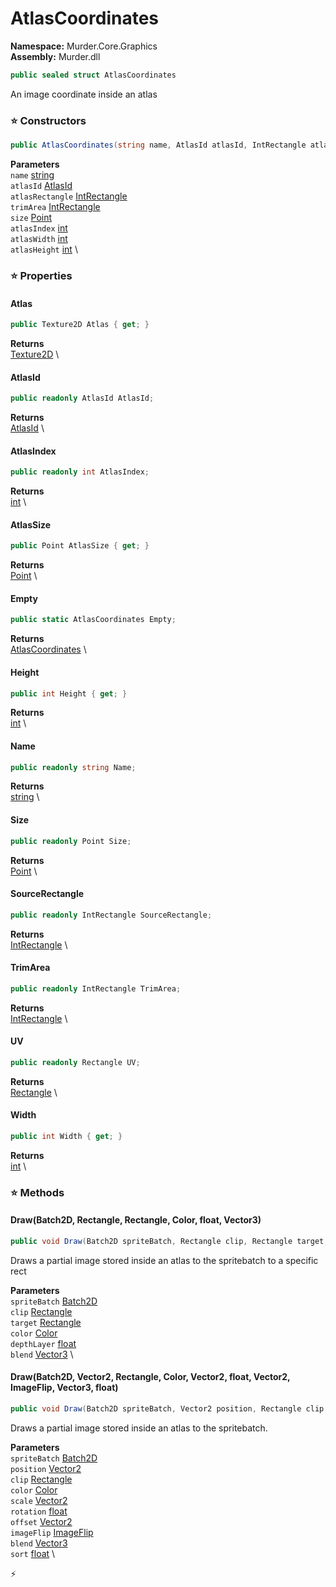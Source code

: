 # AtlasCoordinates

**Namespace:** Murder.Core.Graphics \
**Assembly:** Murder.dll

```csharp
public sealed struct AtlasCoordinates
```

An image coordinate inside an atlas

### ⭐ Constructors
```csharp
public AtlasCoordinates(string name, AtlasId atlasId, IntRectangle atlasRectangle, IntRectangle trimArea, Point size, int atlasIndex, int atlasWidth, int atlasHeight)
```

**Parameters** \
`name` [string](https://learn.microsoft.com/en-us/dotnet/api/System.String?view=net-7.0) \
`atlasId` [AtlasId](../../../Murder/Data/AtlasId.html) \
`atlasRectangle` [IntRectangle](../../../Murder/Core/Geometry/IntRectangle.html) \
`trimArea` [IntRectangle](../../../Murder/Core/Geometry/IntRectangle.html) \
`size` [Point](../../../Murder/Core/Geometry/Point.html) \
`atlasIndex` [int](https://learn.microsoft.com/en-us/dotnet/api/System.Int32?view=net-7.0) \
`atlasWidth` [int](https://learn.microsoft.com/en-us/dotnet/api/System.Int32?view=net-7.0) \
`atlasHeight` [int](https://learn.microsoft.com/en-us/dotnet/api/System.Int32?view=net-7.0) \

### ⭐ Properties
#### Atlas
```csharp
public Texture2D Atlas { get; }
```

**Returns** \
[Texture2D](https://docs.monogame.net/api/Microsoft.Xna.Framework.Graphics.Texture2D.html) \
#### AtlasId
```csharp
public readonly AtlasId AtlasId;
```

**Returns** \
[AtlasId](../../../Murder/Data/AtlasId.html) \
#### AtlasIndex
```csharp
public readonly int AtlasIndex;
```

**Returns** \
[int](https://learn.microsoft.com/en-us/dotnet/api/System.Int32?view=net-7.0) \
#### AtlasSize
```csharp
public Point AtlasSize { get; }
```

**Returns** \
[Point](../../../Murder/Core/Geometry/Point.html) \
#### Empty
```csharp
public static AtlasCoordinates Empty;
```

**Returns** \
[AtlasCoordinates](../../../Murder/Core/Graphics/AtlasCoordinates.html) \
#### Height
```csharp
public int Height { get; }
```

**Returns** \
[int](https://learn.microsoft.com/en-us/dotnet/api/System.Int32?view=net-7.0) \
#### Name
```csharp
public readonly string Name;
```

**Returns** \
[string](https://learn.microsoft.com/en-us/dotnet/api/System.String?view=net-7.0) \
#### Size
```csharp
public readonly Point Size;
```

**Returns** \
[Point](../../../Murder/Core/Geometry/Point.html) \
#### SourceRectangle
```csharp
public readonly IntRectangle SourceRectangle;
```

**Returns** \
[IntRectangle](../../../Murder/Core/Geometry/IntRectangle.html) \
#### TrimArea
```csharp
public readonly IntRectangle TrimArea;
```

**Returns** \
[IntRectangle](../../../Murder/Core/Geometry/IntRectangle.html) \
#### UV
```csharp
public readonly Rectangle UV;
```

**Returns** \
[Rectangle](../../../Murder/Core/Geometry/Rectangle.html) \
#### Width
```csharp
public int Width { get; }
```

**Returns** \
[int](https://learn.microsoft.com/en-us/dotnet/api/System.Int32?view=net-7.0) \
### ⭐ Methods
#### Draw(Batch2D, Rectangle, Rectangle, Color, float, Vector3)
```csharp
public void Draw(Batch2D spriteBatch, Rectangle clip, Rectangle target, Color color, float depthLayer, Vector3 blend)
```

Draws a partial image stored inside an atlas to the spritebatch to a specific rect

**Parameters** \
`spriteBatch` [Batch2D](../../../Murder/Core/Graphics/Batch2D.html) \
`clip` [Rectangle](../../../Murder/Core/Geometry/Rectangle.html) \
`target` [Rectangle](../../../Murder/Core/Geometry/Rectangle.html) \
`color` [Color](../../../Murder/Core/Graphics/Color.html) \
`depthLayer` [float](https://learn.microsoft.com/en-us/dotnet/api/System.Single?view=net-7.0) \
`blend` [Vector3](https://docs.monogame.net/api/Microsoft.Xna.Framework.Vector3.html) \

#### Draw(Batch2D, Vector2, Rectangle, Color, Vector2, float, Vector2, ImageFlip, Vector3, float)
```csharp
public void Draw(Batch2D spriteBatch, Vector2 position, Rectangle clip, Color color, Vector2 scale, float rotation, Vector2 offset, ImageFlip imageFlip, Vector3 blend, float sort)
```

Draws a partial image stored inside an atlas to the spritebatch.

**Parameters** \
`spriteBatch` [Batch2D](../../../Murder/Core/Graphics/Batch2D.html) \
`position` [Vector2](https://learn.microsoft.com/en-us/dotnet/api/System.Numerics.Vector2?view=net-7.0) \
`clip` [Rectangle](../../../Murder/Core/Geometry/Rectangle.html) \
`color` [Color](../../../Murder/Core/Graphics/Color.html) \
`scale` [Vector2](https://learn.microsoft.com/en-us/dotnet/api/System.Numerics.Vector2?view=net-7.0) \
`rotation` [float](https://learn.microsoft.com/en-us/dotnet/api/System.Single?view=net-7.0) \
`offset` [Vector2](https://learn.microsoft.com/en-us/dotnet/api/System.Numerics.Vector2?view=net-7.0) \
`imageFlip` [ImageFlip](../../../Murder/Core/Graphics/ImageFlip.html) \
`blend` [Vector3](https://docs.monogame.net/api/Microsoft.Xna.Framework.Vector3.html) \
`sort` [float](https://learn.microsoft.com/en-us/dotnet/api/System.Single?view=net-7.0) \



⚡